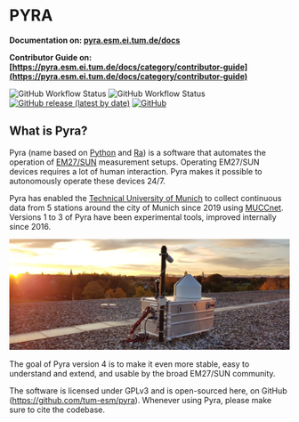 # PYRA

**Documentation on: [pyra.esm.ei.tum.de/docs](https://pyra.esm.ei.tum.de/docs)**

**Contributor Guide on: [https://pyra.esm.ei.tum.de/docs/category/contributor-guide](https://pyra.esm.ei.tum.de/docs/category/contributor-guide)**

![GitHub Workflow Status](https://img.shields.io/github/actions/workflow/status/tum-esm/pyra/test-python-codebase-on-main.yml?branch=main&color=86efac&label=python%20tests%20on%20main%20branch&style=for-the-badge)
![GitHub Workflow Status](https://img.shields.io/github/actions/workflow/status/tum-esm/pyra/test-typescript-codebase-on-main.yml?branch=main&color=86efac&label=typescript%20tests%20on%20main%20branch&style=for-the-badge)
<br/>
[![GitHub release (latest by date)](https://img.shields.io/github/v/release/tum-esm/pyra?display_name=tag&label=latest%20release&color=fcd34d&style=for-the-badge)](https://github.com/tum-esm/pyra/releases)
[![GitHub](https://img.shields.io/github/license/tum-esm/pyra?color=fcd34d&style=for-the-badge)](https://github.com/tum-esm/pyra/blob/main/LICENSE.md)

## What is Pyra?

Pyra (name based on [Python](<https://en.wikipedia.org/wiki/Python_(programming_language)>) and [Ra](https://en.wikipedia.org/wiki/Ra)) is a software that automates the operation of [EM27/SUN](https://www.bruker.com/en/products-and-solutions/infrared-and-raman/remote-sensing/em27-sun-solar-absorption-spectrometer.html) measurement setups. Operating EM27/SUN devices requires a lot of human interaction. Pyra makes it possible to autonomously operate these devices 24/7.

Pyra has enabled the [Technical University of Munich](https://www.tum.de/en/) to collect continuous data from 5 stations around the city of Munich since 2019 using [MUCCnet](https://atmosphere.ei.tum.de/). Versions 1 to 3 of Pyra have been experimental tools, improved internally since 2016.

![](packages/docs/static/img/docs/muccnet-image-roof.jpg)

The goal of Pyra version 4 is to make it even more stable, easy to understand and extend, and usable by the broad EM27/SUN community.

The software is licensed under GPLv3 and is open-sourced here, on GitHub (https://github.com/tum-esm/pyra). Whenever using Pyra, please make sure to cite the codebase.
